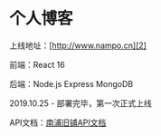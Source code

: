 # 个人博客

上线地址：[http://www.nampo.cn][2]

前端：React 16

后端：Node.js Express MongoDB

2019.10.25 - 部署完毕，第一次正式上线

API文档：[南浦旧铺API文档][1]

[1]: https://github.com/ParanoiaSun/blog/blob/master/%E5%8D%97%E6%B5%A6%E6%97%A7%E9%93%BAAPI%E6%96%87%E6%A1%A3.md
[2]: http://www.nampo.cn
